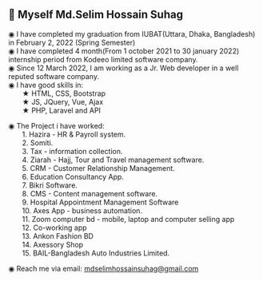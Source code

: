  <h2>👋 Myself Md.Selim Hossain Suhag </h2>
 
◉ I have completed my graduation from IUBAT(Uttara, Dhaka, Bangladesh) in February 2, 2022 (Spring Semester)  <br/>
◉ I have completed 4 month(From 1 october 2021 to 30 january 2022) internship period from Kodeeo limited software company.  <br/>
◉ Since 12 March 2022, I am working as a Jr. Web developer in a well reputed software company. <br/>
◉ I have good skills in: <br/>
&nbsp;&nbsp;&nbsp;&nbsp;&nbsp;&nbsp; ★ HTML, CSS, Bootstrap <br/>
&nbsp;&nbsp;&nbsp;&nbsp;&nbsp;&nbsp; ★ JS, JQuery, Vue, Ajax <br/>
&nbsp;&nbsp;&nbsp;&nbsp;&nbsp;&nbsp; ★ PHP, Laravel and API  <br/>

◉ The Project i have worked:   <br/>
&nbsp;&nbsp;&nbsp;&nbsp;&nbsp;&nbsp; 1. Hazira - HR & Payroll system.  <br/>
&nbsp;&nbsp;&nbsp;&nbsp;&nbsp;&nbsp; 2. Somiti.  <br/>
&nbsp;&nbsp;&nbsp;&nbsp;&nbsp;&nbsp; 3. Tax - information collection.  <br/>
&nbsp;&nbsp;&nbsp;&nbsp;&nbsp;&nbsp; 4. Ziarah - Hajj, Tour and Travel management software.  <br/>
&nbsp;&nbsp;&nbsp;&nbsp;&nbsp;&nbsp; 5. CRM - Customer Relationship Management.  <br/>
&nbsp;&nbsp;&nbsp;&nbsp;&nbsp;&nbsp; 6. Education Consultancy App.  <br/>
&nbsp;&nbsp;&nbsp;&nbsp;&nbsp;&nbsp; 7. Bikri Software.  <br/>
&nbsp;&nbsp;&nbsp;&nbsp;&nbsp;&nbsp; 8. CMS - Content management software.  <br/>
&nbsp;&nbsp;&nbsp;&nbsp;&nbsp;&nbsp; 9. Hospital Appointment Management Software  <br/>
&nbsp;&nbsp;&nbsp;&nbsp;&nbsp;&nbsp; 10. Axes App - business automation.  <br/>
&nbsp;&nbsp;&nbsp;&nbsp;&nbsp;&nbsp; 11. Zoom computer bd - mobile, laptop and computer selling app  <br/>
&nbsp;&nbsp;&nbsp;&nbsp;&nbsp;&nbsp; 12. Co-working app  <br/>
&nbsp;&nbsp;&nbsp;&nbsp;&nbsp;&nbsp; 13. Ankon Fashion BD  <br/>
&nbsp;&nbsp;&nbsp;&nbsp;&nbsp;&nbsp; 14. Axessory Shop  <br/>
&nbsp;&nbsp;&nbsp;&nbsp;&nbsp;&nbsp; 15. BAIL-Bangladesh Auto Industries Limited.  <br/>

◉ Reach me via email: mdselimhossainsuhag@gmail.com <br/>


<!--
**Selim1710/Selim1710** is a ✨ _special_ ✨ repository because its `README.md` (this file) appears on your GitHub profile.

Here are some ideas to get you started:

- 🔭 I’m currently working on ...
- 🌱 I’m currently learning ...
- 👯 I’m looking to collaborate on ...
- 🤔 I’m looking for help with ...
- 💬 Ask me about ...
- 📫 How to reach me: ...
- 😄 Pronouns: ...
- ⚡ Fun fact: ...


symbol:  ■ ◉ ⬤  ★ ✸ ✹ ✿ ✽ ⭐ 🖤 ❤️️ ✔️ ❌ ✅  █ ▌ 


-->
